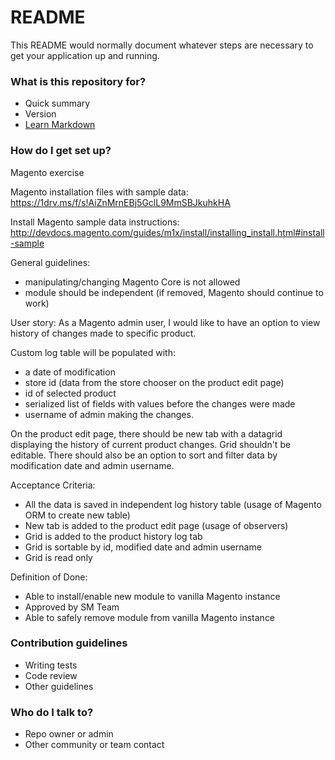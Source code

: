 # README #

This README would normally document whatever steps are necessary to get your application up and running.

### What is this repository for? ###

* Quick summary
* Version
* [Learn Markdown](https://bitbucket.org/tutorials/markdowndemo)

### How do I get set up? ###

Magento exercise

Magento installation files with sample data:
https://1drv.ms/f/s!AiZnMrnEBj5GclL9MmSBJkuhkHA
 
Install Magento sample data instructions:
http://devdocs.magento.com/guides/m1x/install/installing_install.html#install-sample

 
General guidelines:
- manipulating/changing Magento Core is not allowed
- module should be independent (if removed, Magento should continue to work)
 
User story:
As a Magento admin user, I would like to have an option to view history of changes made to specific product.
 
Custom log table will be populated with:
- a date of modification
- store id (data from the store chooser on the product edit page)
- id of selected product
- serialized list of fields with values before the changes were made
- username of admin making the changes.
 
On the product edit page, there should be new tab with a datagrid displaying the history of current product changes. Grid shouldn't be editable.
There should also be an option to sort and filter data by modification date and admin username.
 
 
Acceptance Criteria:
- All the data is saved in independent log history table (usage of Magento ORM to create new table)
- New tab is added to the product edit page (usage of observers)
- Grid is added to the product history log tab
- Grid is sortable by id, modified date and admin username
- Grid is read only

 
Definition of Done:
- Able to install/enable new module to vanilla Magento instance
- Approved by SM Team
- Able to safely remove module from vanilla Magento instance

### Contribution guidelines ###

* Writing tests
* Code review
* Other guidelines

### Who do I talk to? ###

* Repo owner or admin
* Other community or team contact